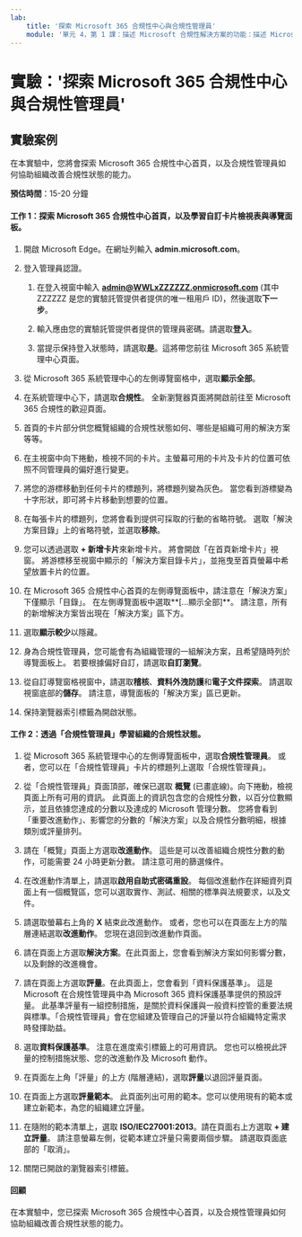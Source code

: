 ```yaml
---
lab:
    title: '探索 Microsoft 365 合規性中心與合規性管理員'
    module: '單元 4，第 1 課：描述 Microsoft 合規性解決方案的功能：描述 Microsoft 中的合規性管理功能'
---
```



# 實驗：'探索 Microsoft 365 合規性中心與合規性管理員'

## 實驗案例
在本實驗中，您將會探索 Microsoft 365 合規性中心首頁，以及合規性管理員如何協助組織改善合規性狀態的能力。


**預估時間**：15-20 分鐘

#### 工作 1：探索 Microsoft 365 合規性中心首頁，以及學習自訂卡片檢視表與導覽面板。

1.	開啟 Microsoft Edge。在網址列輸入 **admin.microsoft.com**。

1. 登入管理員認證。
    1. 在登入視窗中輸入 **admin@WWLxZZZZZZ.onmicrosoft.com** (其中 ZZZZZZ 是您的實驗託管提供者提供的唯一租用戶 ID)，然後選取**下一步**。
    
    1. 輸入應由您的實驗託管提供者提供的管理員密碼。請選取**登入**。
    1. 當提示保持登入狀態時，請選取**是**。這將帶您前往 Microsoft 365 系統管理中心頁面。

1. 從 Microsoft 365 系統管理中心的左側導覽窗格中，選取**顯示全部**。

1. 在系統管理中心下，請選取**合規性**。  全新瀏覽器頁面將開啟前往至 Microsoft 365 合規性的歡迎頁面。  
1. 首頁的卡片部分供您概覽組織的合規性狀態如何、哪些是組織可用的解決方案等等。
1. 在主視窗中向下捲動，檢視不同的卡片。主螢幕可用的卡片及卡片的位置可依照不同管理員的偏好進行變更。  
1. 將您的游標移動到任何卡片的標題列，將標題列變為灰色。  當您看到游標變為十字形狀，即可將卡片移動到想要的位置。
1. 在每張卡片的標題列，您將會看到提供可採取的行動的省略符號。  選取「解決方案目錄」上的省略符號，並選取**移除**。
1. 您可以透過選取 **+ 新增卡片**來新增卡片。  將會開啟「在首頁新增卡片」視窗。  將游標移至視窗中顯示的「解決方案目錄卡片」，並拖曳至首頁螢幕中希望放置卡片的位置。
1. 在 Microsoft 365 合規性中心首頁的左側導覽面板中，請注意在「解決方案」下僅顯示「目錄」。  在左側導覽面板中選取**[...顯示全部]**。  請注意，所有的新增解決方案皆出現在「解決方案」區下方。  
1. 選取**顯示較少**以隱藏。
1. 身為合規性管理員，您可能會有為組織管理的一組解決方案，且希望隨時列於導覽面板上。  若要根據偏好自訂，請選取**自訂瀏覽**。  
1. 從自訂導覽窗格視窗中，請選取**稽核**、**資料外洩防護**和**電子文件探索**。  請選取視窗底部的**儲存**。  請注意，導覽面板的「解決方案」區已更新。
1. 保持瀏覽器索引標籤為開啟狀態。

#### 工作 2：透過「合規性管理員」學習組織的合規性狀態。

1. 從 Microsoft 365 系統管理中心的左側導覽面板中，選取**合規性管理員**。  或者，您可以在「合規性管理員」卡片的標題列上選取「合規性管理員」。

1. 從「合規性管理員」頁面頂部，確保已選取 **概覽** (已畫底線)。向下捲動，檢視頁面上所有可用的資訊。  此頁面上的資訊包含您的合規性分數，以百分位數顯示，並且依據您達成的分數以及達成的 Microsoft 管理分數。   您將會看到「重要改進動作」、影響您的分數的「解決方案」以及合規性分數明細，根據類別或評量排列。

1. 請在「概覽」頁面上方選取**改進動作**。  這些是可以改善組織合規性分數的動作，可能需要 24 小時更新分數。  請注意可用的篩選條件。

1. 在改進動作清單上，請選取**啟用自助式密碼重設**。  每個改進動作在詳細資列頁面上有一個概覽區，您可以選取實作、測試、相關的標準與法規要求，以及文件。

1. 請選取螢幕右上角的 **X** 結束此改進動作。  或者，您也可以在頁面左上方的階層連結選取**改進動作**。  您現在退回到改進動作頁面。

1. 請在頁面上方選取**解決方案**。在此頁面上，您會看到解決方案如何影響分數，以及剩餘的改進機會。

1. 請在頁面上方選取**評量**。在此頁面上，您會看到「資料保護基準」。  這是 Microsoft 在合規性管理員中為 Microsoft 365 資料保護基準提供的預設評量。  此基準評量有一組控制措施，是關於資料保護與一般資料控管的重要法規與標準。「合規性管理員」會在您組建及管理自己的評量以符合組織特定需求時發揮助益。

1. 選取**資料保護基準**。  注意在進度索引標籤上的可用資訊。  您也可以檢視此評量的控制措施狀態、您的改進動作及 Microsoft 動作。  

1. 在頁面左上角「評量」的上方 (階層連結)，選取**評量**以退回評量頁面。  

1. 在頁面上方選取**評量範本**。  此頁面列出可用的範本。您可以使用現有的範本或建立新範本，為您的組織建立評量。
 
1. 在隨附的範本清單上，選取 **ISO/IEC27001:2013**。請在頁面右上方選取 **+ 建立評量**。  請注意螢幕左側，從範本建立評量只需要兩個步驟。  請選取頁面底部的「取消」。

1. 關閉已開啟的瀏覽器索引標籤。


#### 回顧
在本實驗中，您已探索 Microsoft 365 合規性中心首頁，以及合規性管理員如何協助組織改善合規性狀態的能力。
